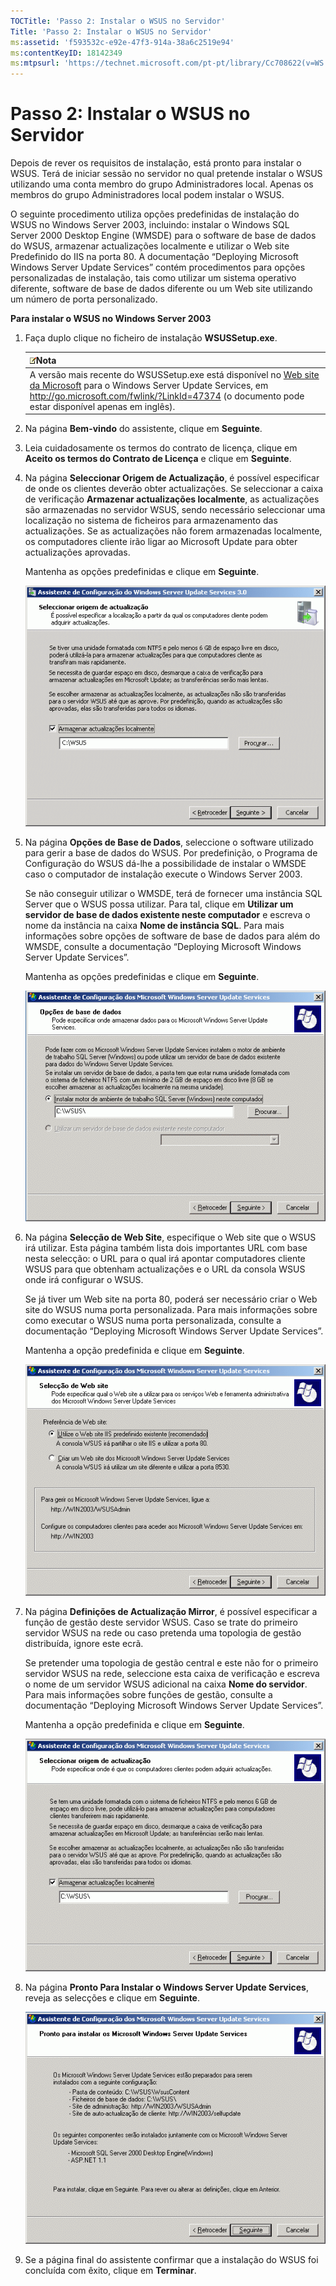 ```yaml
---
TOCTitle: 'Passo 2: Instalar o WSUS no Servidor'
Title: 'Passo 2: Instalar o WSUS no Servidor'
ms:assetid: 'f593532c-e92e-47f3-914a-38a6c2519e94'
ms:contentKeyID: 18142349
ms:mtpsurl: 'https://technet.microsoft.com/pt-pt/library/Cc708622(v=WS.10)'
---
```


Passo 2: Instalar o WSUS no Servidor
====================================

Depois de rever os requisitos de instalação, está pronto para instalar o WSUS. Terá de iniciar sessão no servidor no qual pretende instalar o WSUS utilizando uma conta membro do grupo Administradores local. Apenas os membros do grupo Administradores local podem instalar o WSUS.

O seguinte procedimento utiliza opções predefinidas de instalação do WSUS no Windows Server 2003, incluindo: instalar o Windows SQL Server 2000 Desktop Engine (WMSDE) para o software de base de dados do WSUS, armazenar actualizações localmente e utilizar o Web site Predefinido do IIS na porta 80. A documentação “Deploying Microsoft Windows Server Update Services” contém procedimentos para opções personalizadas de instalação, tais como utilizar um sistema operativo diferente, software de base de dados diferente ou um Web site utilizando um número de porta personalizado.

**Para instalar o WSUS no Windows Server 2003**
1.  Faça duplo clique no ficheiro de instalação **WSUSSetup.exe**.

    | ![](/security-updates/images/Cc708622.note(WS.10).gif)Nota                                                                                                                                                                                                        |
    |------------------------------------------------------------------------------------------------------------------------------------------------------------------------------------------------------------------------------------------------------------------------------|
    | A versão mais recente do WSUSSetup.exe está disponível no [Web site da Microsoft](http://go.microsoft.com/fwlink/?linkid=47374) para o Windows Server Update Services, em http://go.microsoft.com/fwlink/?LinkId=47374 (o documento pode estar disponível apenas em inglês). |

2.  Na página **Bem-vindo** do assistente, clique em **Seguinte**.

3.  Leia cuidadosamente os termos do contrato de licença, clique em **Aceito os termos do Contrato de Licença** e clique em **Seguinte**.

4.  Na página **Seleccionar Origem de Actualização**, é possível especificar de onde os clientes deverão obter actualizações. Se seleccionar a caixa de verificação **Armazenar actualizações localmente**, as actualizações são armazenadas no servidor WSUS, sendo necessário seleccionar uma localização no sistema de ficheiros para armazenamento das actualizações. Se as actualizações não forem armazenadas localmente, os computadores cliente irão ligar ao Microsoft Update para obter actualizações aprovadas.

    Mantenha as opções predefinidas e clique em **Seguinte**.

    ![](/security-updates/images/Cc708622.fa6ac6a6-6814-4b7e-96e8-e08af5e534b8(WS.10).gif)

5.  Na página **Opções de Base de Dados**, seleccione o software utilizado para gerir a base de dados do WSUS. Por predefinição, o Programa de Configuração do WSUS dá-lhe a possibilidade de instalar o WMSDE caso o computador de instalação execute o Windows Server 2003.

    Se não conseguir utilizar o WMSDE, terá de fornecer uma instância SQL Server que o WSUS possa utilizar. Para tal, clique em **Utilizar um servidor de base de dados existente neste computador** e escreva o nome da instância na caixa **Nome de instância SQL**. Para mais informações sobre opções de software de base de dados para além do WMSDE, consulte a documentação “Deploying Microsoft Windows Server Update Services”.

    Mantenha as opções predefinidas e clique em **Seguinte**.

    ![](/security-updates/images/Cc708622.bc0b73ad-b338-437c-a3c7-0299e819840d(WS.10).gif)

6.  Na página **Selecção de Web Site**, especifique o Web site que o WSUS irá utilizar. Esta página também lista dois importantes URL com base nesta selecção: o URL para o qual irá apontar computadores cliente WSUS para que obtenham actualizações e o URL da consola WSUS onde irá configurar o WSUS.

    Se já tiver um Web site na porta 80, poderá ser necessário criar o Web site do WSUS numa porta personalizada. Para mais informações sobre como executar o WSUS numa porta personalizada, consulte a documentação “Deploying Microsoft Windows Server Update Services”.

    Mantenha a opção predefinida e clique em **Seguinte**.

    ![](/security-updates/images/Cc708622.64ed7643-a050-4f54-bf9f-04cf7931adc0(WS.10).gif)

7.  Na página **Definições de Actualização Mirror**, é possível especificar a função de gestão deste servidor WSUS. Caso se trate do primeiro servidor WSUS na rede ou caso pretenda uma topologia de gestão distribuída, ignore este ecrã.

    Se pretender uma topologia de gestão central e este não for o primeiro servidor WSUS na rede, seleccione esta caixa de verificação e escreva o nome de um servidor WSUS adicional na caixa **Nome do servidor**. Para mais informações sobre funções de gestão, consulte a documentação “Deploying Microsoft Windows Server Update Services”.

    Mantenha a opção predefinida e clique em **Seguinte**.

    ![](/security-updates/images/Cc708622.f26e09d5-983c-418d-8511-8960850403ef(WS.10).gif)

8.  Na página **Pronto Para Instalar o Windows Server Update Services**, reveja as selecções e clique em **Seguinte**.

    ![](/security-updates/images/Cc708622.20de7d09-3d30-4867-9253-6f353dd1923d(WS.10).gif)

9.  Se a página final do assistente confirmar que a instalação do WSUS foi concluída com êxito, clique em **Terminar**.
